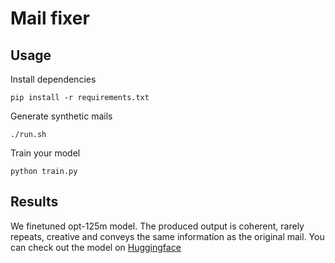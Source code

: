# Mail fixer

## Usage

Install dependencies
```
pip install -r requirements.txt
```

Generate synthetic mails
```
./run.sh
```

Train your model
```
python train.py
```


## Results

We finetuned opt-125m model. The produced output is coherent, rarely repeats, creative and conveys the same information as the original mail. You can check out the model on [Huggingface](https://huggingface.co/spaces/tomaszki/mail_fixer)